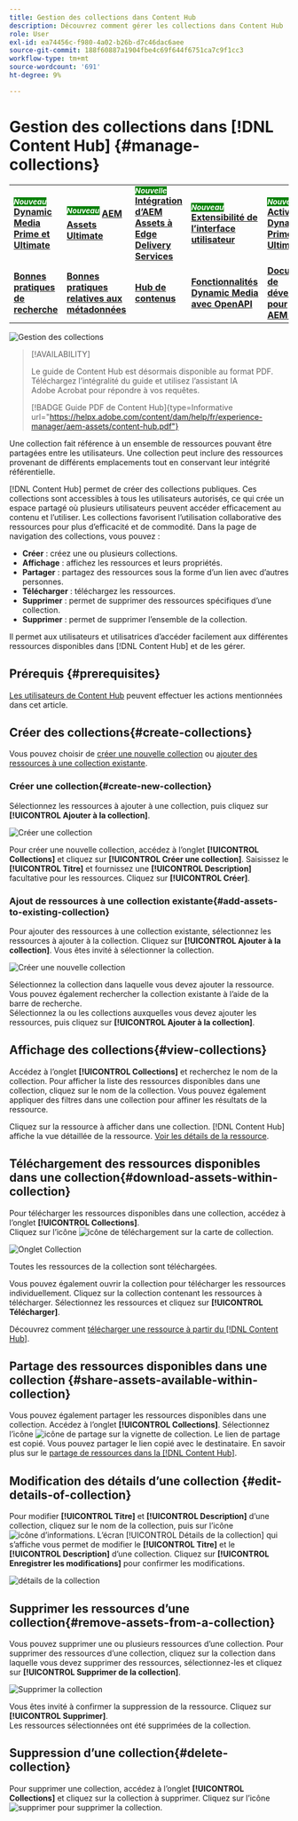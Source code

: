 ```yaml
---
title: Gestion des collections dans Content Hub
description: Découvrez comment gérer les collections dans Content Hub
role: User
exl-id: ea74456c-f980-4a02-b26b-d7c46dac6aee
source-git-commit: 188f60887a1904fbe4c69f644f6751ca7c9f1cc3
workflow-type: tm+mt
source-wordcount: '691'
ht-degree: 9%

---
```


# Gestion des collections dans [!DNL Content Hub] {#manage-collections}

<table>
    <tr>
        <td>
            <sup style= "background-color:#008000; color:#FFFFFF; font-weight:bold"><i>Nouveau</i></sup> <a href="/help/assets/dynamic-media/dm-prime-ultimate.md"><b>Dynamic Media Prime et Ultimate</b></a>
        </td>
        <td>
            <sup style= "background-color:#008000; color:#FFFFFF; font-weight:bold"><i>Nouveau</i></sup> <a href="/help/assets/assets-ultimate-overview.md"><b>AEM Assets Ultimate</b></a>
        </td>
        <td>
            <sup style= "background-color:#008000; color:#FFFFFF; font-weight:bold"><i>Nouvelle</i></sup> <a href="/help/assets/integrate-aem-assets-edge-delivery-services.md"><b>Intégration d’AEM Assets à Edge Delivery Services</b></a>
        </td>
        <td>
            <sup style= "background-color:#008000; color:#FFFFFF; font-weight:bold"><i>Nouveau</i></sup> <a href="/help/assets/aem-assets-view-ui-extensibility.md"><b>Extensibilité de l’interface utilisateur</b></a>
        </td>
          <td>
            <sup style= "background-color:#008000; color:#FFFFFF; font-weight:bold"><i>Nouveau</i></sup> <a href="/help/assets/dynamic-media/enable-dynamic-media-prime-and-ultimate.md"><b>Activation de Dynamic Media Prime et Ultimate</b></a>
        </td>
    </tr>
    <tr>
        <td>
            <a href="/help/assets/search-best-practices.md"><b>Bonnes pratiques de recherche</b></a>
        </td>
        <td>
            <a href="/help/assets/metadata-best-practices.md"><b>Bonnes pratiques relatives aux métadonnées</b></a>
        </td>
        <td>
            <a href="/help/assets/product-overview.md"><b>Hub de contenus</b></a>
        </td>
        <td>
            <a href="/help/assets/dynamic-media-open-apis-overview.md"><b>Fonctionnalités Dynamic Media avec OpenAPI</b></a>
        </td>
        <td>
            <a href="https://developer.adobe.com/experience-cloud/experience-manager-apis/"><b>Documentation de développement pour AEM Assets</b></a>
        </td>
    </tr>
</table>

<!-- ![Manage collections](assets/manage-collections.jpg) -->
![Gestion des collections](assets/manage-collection.png)

>[!AVAILABILITY]
>
>Le guide de Content Hub est désormais disponible au format PDF. Téléchargez l’intégralité du guide et utilisez l’assistant IA Adobe Acrobat pour répondre à vos requêtes.
>
>[!BADGE Guide PDF de Content Hub]{type=Informative url="https://helpx.adobe.com/content/dam/help/fr/experience-manager/aem-assets/content-hub.pdf"}

Une collection fait référence à un ensemble de ressources pouvant être partagées entre les utilisateurs. Une collection peut inclure des ressources provenant de différents emplacements tout en conservant leur intégrité référentielle.

[!DNL Content Hub] permet de créer des collections publiques. Ces collections sont accessibles à tous les utilisateurs autorisés, ce qui crée un espace partagé où plusieurs utilisateurs peuvent accéder efficacement au contenu et l’utiliser. Les collections favorisent l’utilisation collaborative des ressources pour plus d’efficacité et de commodité. Dans la page de navigation des collections, vous pouvez :

* **Créer** : créez une ou plusieurs collections.
* **Affichage** : affichez les ressources et leurs propriétés.
* **Partager** : partagez des ressources sous la forme d’un lien avec d’autres personnes.
* **Télécharger** : téléchargez les ressources.
* **Supprimer** : permet de supprimer des ressources spécifiques d’une collection.
* **Supprimer** : permet de supprimer l’ensemble de la collection.

Il permet aux utilisateurs et utilisatrices d’accéder facilement aux différentes ressources disponibles dans [!DNL Content Hub] et de les gérer.

## Prérequis {#prerequisites}

[Les utilisateurs de Content Hub](deploy-content-hub.md#onboard-content-hub-users) peuvent effectuer les actions mentionnées dans cet article.

## Créer des collections{#create-collections}

Vous pouvez choisir de [créer une nouvelle collection](#create-new-collection) ou [ajouter des ressources à une collection existante](#add-assets-to-existing-collection).

### Créer une collection{#create-new-collection}

Sélectionnez les ressources à ajouter à une collection, puis cliquez sur **[!UICONTROL Ajouter à la collection]**.

![Créer une collection](assets/add-assets-collection.jpg)

Pour créer une nouvelle collection, accédez à l’onglet **[!UICONTROL Collections]** et cliquez sur **[!UICONTROL Créer une collection]**. Saisissez le **[!UICONTROL Titre]** et fournissez une **[!UICONTROL Description]** facultative pour les ressources. Cliquez sur **[!UICONTROL Créer]**.

### Ajout de ressources à une collection existante{#add-assets-to-existing-collection}

Pour ajouter des ressources à une collection existante, sélectionnez les ressources à ajouter à la collection. Cliquez sur **[!UICONTROL Ajouter à la collection]**. Vous êtes invité à sélectionner la collection.

![Créer une nouvelle collection](assets/create-add-collection.jpg)

Sélectionnez la collection dans laquelle vous devez ajouter la ressource. Vous pouvez également rechercher la collection existante à l’aide de la barre de recherche. <br>Sélectionnez la ou les collections auxquelles vous devez ajouter les ressources, puis cliquez sur **[!UICONTROL Ajouter à la collection]**.

## Affichage des collections{#view-collections}

Accédez à l’onglet **[!UICONTROL Collections]** et recherchez le nom de la collection. Pour afficher la liste des ressources disponibles dans une collection, cliquez sur le nom de la collection. Vous pouvez également appliquer des filtres dans une collection pour affiner les résultats de la ressource.

Cliquez sur la ressource à afficher dans une collection. [!DNL Content Hub] affiche la vue détaillée de la ressource. [Voir les détails de la ressource](asset-properties-content-hub.md).

<!--
![Asset details](assets/view-collection.jpg)

* **A**: Details and metadata of the asset 
* **B**: Zoom In or Zoom Out the asset 
* **C**: Reset Zoom view 
* **D**: View the previous or next asset 
* **E**: Download the asset 
* **F**: Open the asset in Adobe Express 
* **G**: Hide the metadata of the asset 
* **H**: Share the asset as a link 
-->

## Téléchargement des ressources disponibles dans une collection{#download-assets-within-collection}

Pour télécharger les ressources disponibles dans une collection, accédez à l’onglet **[!UICONTROL Collections]**.\
Cliquez sur l’icône ![icône de téléchargement](assets/download-icon.svg) sur la carte de collection.

![Onglet Collection](assets/download-collection.jpg)

Toutes les ressources de la collection sont téléchargées.

Vous pouvez également ouvrir la collection pour télécharger les ressources individuellement. Cliquez sur la collection contenant les ressources à télécharger. Sélectionnez les ressources et cliquez sur **[!UICONTROL Télécharger]**.

Découvrez comment [télécharger une ressource à partir du  [!DNL Content Hub]](download-assets-content-hub.md).

## Partage des ressources disponibles dans une collection {#share-assets-available-within-collection}

Vous pouvez également partager les ressources disponibles dans une collection. Accédez à l’onglet **[!UICONTROL Collections]**. Sélectionnez l’icône ![icône de partage](assets/share.svg) sur la vignette de collection. Le lien de partage est copié. Vous pouvez partager le lien copié avec le destinataire. En savoir plus sur le [partage de ressources dans la  [!DNL Content Hub]](share-assets-content-hub.md).

## Modification des détails d’une collection {#edit-details-of-collection}

Pour modifier **[!UICONTROL Titre]** et **[!UICONTROL Description]** d’une collection, cliquez sur le nom de la collection, puis sur l’icône ![icône d’informations](assets/info-icon.svg). L’écran [!UICONTROL Détails de la collection] qui s’affiche vous permet de modifier le **[!UICONTROL Titre]** et le **[!UICONTROL Description]** d’une collection. Cliquez sur **[!UICONTROL Enregistrer les modifications]** pour confirmer les modifications.

![détails de la collection](assets/collection-details.png)

## Supprimer les ressources d’une collection{#remove-assets-from-a-collection}

Vous pouvez supprimer une ou plusieurs ressources d’une collection. Pour supprimer des ressources d’une collection, cliquez sur la collection dans laquelle vous devez supprimer des ressources, sélectionnez-les et cliquez sur **[!UICONTROL Supprimer de la collection]**.

![Supprimer la collection](assets/remove-collection-new.jpg)

Vous êtes invité à confirmer la suppression de la ressource. Cliquez sur **[!UICONTROL Supprimer]**.\
Les ressources sélectionnées ont été supprimées de la collection.

## Suppression d’une collection{#delete-collection}

Pour supprimer une collection, accédez à l’onglet **[!UICONTROL Collections]** et cliquez sur la collection à supprimer. Cliquez sur l’icône ![supprimer](assets/remove-icon.svg) pour supprimer la collection.

